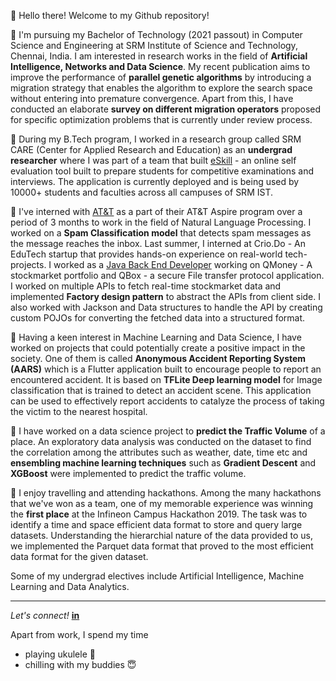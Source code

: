 :wave: Hello there! Welcome to my Github repository!

:school: I'm pursuing my Bachelor of Technology (2021 passout) in Computer Science and Engineering at SRM Institute of Science and Technology, Chennai, India. I am interested in research works in the field of **Artificial Intelligence, Networks and Data Science**. My recent publication aims to improve the performance of **parallel genetic algorithms** by introducing a migration strategy that enables the algorithm to explore the search space without entering into premature convergence. Apart from this, I have conducted an elaborate **survey on different migration operators** proposed for specific optimization problems that is currently under review process.

:pushpin: During my B.Tech program, I worked in a research group called SRM CARE (Center for Applied Research and Education) as an **undergrad researcher** where I was part of a team that built [eSkill](https://care.srmist.edu.in/eskill/) - an online self evaluation tool built to prepare students for competitive examinations and interviews. The application is currently deployed and is being used by 10000+ students and faculties across all campuses of SRM IST.

:pushpin: I've interned with [AT&T](https://www.linkedin.com/company/att/) as a part of their AT&T Aspire program over a period of 3 months to work in the field of Natural Language Processing. I worked on a **Spam Classification model** that detects spam messages as the message reaches the inbox. Last summer, I interned at Crio.Do - An EduTech startup that provides hands-on experience on real-world tech-projects. I worked as a [Java Back End Developer](https://criodo.github.io/Crio-Launch-Feb-2020-abhishekchandar23/) working on QMoney - A stockmarket portfolio and QBox -  a secure File transfer protocol application. I worked on multiple APIs to fetch real-time stockmarket data and implemented **Factory design pattern** to abstract the APIs from client side. I also worked with Jackson and Data structures to handle the API by creating custom POJOs for converting the fetched data into a structured format.

:pushpin: Having a keen interest in Machine Learning and Data Science, I have worked on projects that could potentially create a positive impact in the society. One of them is called **Anonymous Accident Reporting System (AARS)** which is a Flutter application built to encourage people to report an encountered accident. It is based on **TFLite Deep learning model** for Image classification that is trained to detect an accident scene. This application can be used to effectively report accidents to catalyze the process of taking the victim to the nearest hospital. 

:pushpin: I have worked on a data science project to **predict the Traffic Volume** of a place. An exploratory data analysis was conducted on the dataset to find the correlation among the attributes such as weather, date, time etc and **ensembling machine learning techniques** such as **Gradient Descent** and **XGBoost** were implemented to predict the traffic volume.

:pushpin: I enjoy travelling and attending hackathons. Among the many hackathons that we've won as a team, one of my memorable experience was winning the **first place** at the Infineon Campus Hackathon 2019. The task was to identify a time and space efficient data format to store and query large datasets. Understanding the hierarchial nature of the data provided to us, we implemented the Parquet data format that proved to the most efficient data format for the given dataset. 

Some of my undergrad electives include Artificial Intelligence, Machine Learning and Data Analytics.
***
*Let's connect!* [**in**](https://www.linkedin.com/in/abhishekchandar/)

Apart from work, I spend my time 
  * playing ukulele :violin:	
  * chilling with my buddies :innocent:
